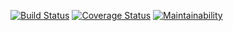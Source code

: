 [![Build Status](https://travis-ci.org/lenileiro/postgresDB.svg?branch=develop)](https://travis-ci.org/lenileiro/postgresDB)
[![Coverage Status](https://coveralls.io/repos/github/lenileiro/postgresDB/badge.svg?branch=develop)](https://coveralls.io/github/lenileiro/postgresDB?branch=develop)
[![Maintainability](https://api.codeclimate.com/v1/badges/a8bb54d29a7a62e5c2f4/maintainability)](https://codeclimate.com/github/lenileiro/postgresDB/maintainability)